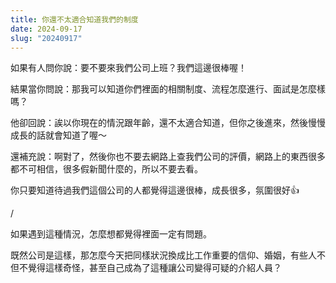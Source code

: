 ```yaml
---
title: 你還不太適合知道我們的制度
date: 2024-09-17
slug: "20240917"
---
```


如果有人問你說：要不要來我們公司上班？我們這邊很棒喔！

結果當你問說：那我可以知道你們裡面的相關制度、流程怎麼進行、面試是怎麼樣嗎？

他卻回說：誒以你現在的情況跟年齡，還不太適合知道，但你之後進來，然後慢慢成長的話就會知道了喔～

還補充說：啊對了，然後你也不要去網路上查我們公司的評價，網路上的東西很多都不可相信，很多假新聞什麼的，所以不要去看。

你只要知道待過我們這個公司的人都覺得這邊很棒，成長很多，氛圍很好👍

/

如果遇到這種情況，怎麼想都覺得裡面一定有問題。

既然公司是這樣，那怎麼今天把同樣狀況換成比工作重要的信仰、婚姻，有些人不但不覺得這樣奇怪，甚至自己成為了這種讓公司變得可疑的介紹人員？

